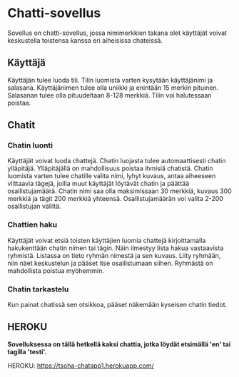 # Chatti-sovellus

Sovellus on chatti-sovellus, jossa nimimerkkien takana olet käyttäjät voivat keskustella toistensa kanssa eri aiheisissa chateissä.


## Käyttäjä

Käyttäjän tulee luoda tili. Tilin luomista varten kysytään käyttäjänimi ja salasana. Käyttäjänimen tulee olla uniikki ja enintään 15 merkin pituinen. Salasanan tulee olla pituudeltaan 8-128 merkkiä.  Tilin voi halutessaan poistaa.

## Chatit

### Chatin luonti

Käyttäjät voivat luoda chattejä. Chatin luojasta tulee automaattisesti chatin ylläpitäjä. Ylläpitäjällä on mahdollisuus poistaa ihmisiä chatistä. Chatin luomista varten tulee chatille valita nimi, lyhyt kuvaus, antaa aiheeseen viittaavia tägejä, joilla muut käyttäjät löytävät chatin ja päättää osallistujamäärä. Chatin nimi saa olla maksimissaan 30 merkkiä, kuvaus 300 merkkiä ja tägit 200 merkkiä yhteensä. Osallistujamäärän voi valita 2-200 osallistujan väliltä.

### Chattien haku

Käyttäjät voivat etsiä toisten käyttäjien luomia chattejä kirjoittamalla hakukenttään chatin nimen tai tägin. Näin ilmestyy lista hakua vastaavista ryhmistä. Listassa on tieto ryhmän nimestä ja sen kuvaus. Liity ryhmään, niin näet keskustelun ja pääset itse osallistumaan siihen. Ryhmästä on mahdollista poistua myöhemmin. 


### Chatin tarkastelu

Kun painat chatissä sen otsikkoa, pääset näkemään kyseisen chatin tiedot.

## HEROKU

**Sovelluksessa on tällä hetkellä kaksi chattia, jotka löydät etsimällä 'en' tai tagilla 'testi'.**

HEROKU: https://tsoha-chatapp1.herokuapp.com/

